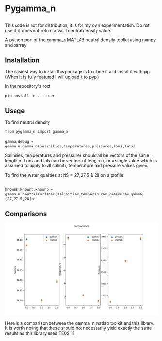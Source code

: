 # Pygamma_n
## <span style="color: red;">
This code is not for distribution, it is for my own experimentation. Do not use it, it does not return a valid neutral density value. 
 </span>

A python port of the gamma_n MATLAB neutral density toolkit using numpy and xarray

## Installation

The easiest way to install this package is to clone it and install it with pip. (When it is fully featured I will upload it to pypi)

In the repository's root

```
pip install -e . --user

```

## Usage

To find neutral density
```
from pygamma_n import gamma_n

gamma,debug = gamma_n.gamma_n(salinities,temperatures,pressures,lons,lats)
```
Salinities, temperatures and pressures should all be vectors of the same length n.
Lons and lats can be vectors of length n, or a single value which is assumed to apply to all salinity, temperature and pressure values given.

To find the water qualities at NS = 27, 27.5 & 28 on a profile:
```

knowns,knownt,knownp = gamma_n.neutralsurfaces(salinities,temperatures,pressures,gamma,[27,27.5,28])c

```

## Comparisons

![](readmeimages/checkfunction.png)

Here is a comparison between the gamma_n matlab toolkit and this library. It is worth noting that these should not necessarily yield exactly the same results as this library uses TEOS 11

